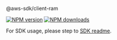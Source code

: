 @aws-sdk/client-ram

[![NPM version](https://img.shields.io/npm/v/@aws-sdk/client-ram/rc.svg)](https://www.npmjs.com/package/@aws-sdk/client-ram)
[![NPM downloads](https://img.shields.io/npm/dm/@aws-sdk/client-ram.svg)](https://www.npmjs.com/package/@aws-sdk/client-ram)

For SDK usage, please step to [SDK readme](https://github.com/aws/aws-sdk-js-v3).
